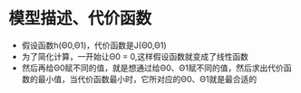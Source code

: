 # 模型描述、代价函数

* 假设函数h(Θ0,Θ1)，代价函数是J(Θ0,Θ1)
* 为了简化计算，一开始让Θ0 = 0,这样假设函数就变成了线性函数
* 然后再给Θ0赋不同的值，就是想通过给Θ0、Θ1赋不同的值，然后求出代价函数的最小值，当代价函数最小时，它所对应的Θ0、Θ1就是最合适的